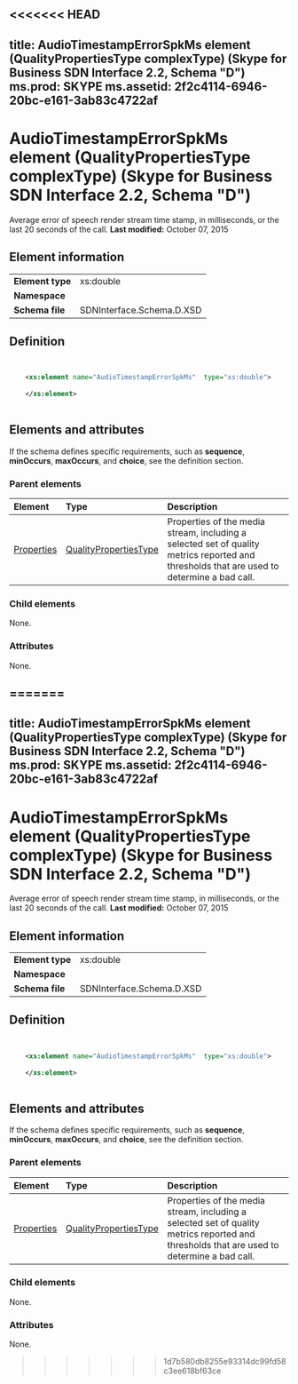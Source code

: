 <<<<<<< HEAD
---
title: AudioTimestampErrorSpkMs element (QualityPropertiesType complexType) (Skype for Business SDN Interface 2.2, Schema "D")
ms.prod: SKYPE
ms.assetid: 2f2c4114-6946-20bc-e161-3ab83c4722af
---


# AudioTimestampErrorSpkMs element (QualityPropertiesType complexType) (Skype for Business SDN Interface 2.2, Schema "D")
Average error of speech render stream time stamp, in milliseconds, or the last 20 seconds of the call. 
 **Last modified:** October 07, 2015
  
    
    


## Element information


|||
|:-----|:-----|
|**Element type**|xs:double |
|**Namespace**||
|**Schema file**|SDNInterface.Schema.D.XSD |
   

## Definition


```XML


    <xs:element name="AudioTimestampErrorSpkMs"  type="xs:double">
    
    </xs:element>
  
```


## Elements and attributes

If the schema defines specific requirements, such as **sequence**, **minOccurs**, **maxOccurs**, and **choice**, see the definition section. 
  
    
    

### Parent elements



|**Element**|**Type**|**Description**|
|:-----|:-----|:-----|
| [Properties](properties-element-qualitytype-complextype-1.md)| [QualityPropertiesType](qualitypropertiestype-complextype.md)|Properties of the media stream, including a selected set of quality metrics reported and thresholds that are used to determine a bad call. |
   

### Child elements

None. 
  
    
    

### Attributes

None. 
  
    
    

=======
---
title: AudioTimestampErrorSpkMs element (QualityPropertiesType complexType) (Skype for Business SDN Interface 2.2, Schema "D")
ms.prod: SKYPE
ms.assetid: 2f2c4114-6946-20bc-e161-3ab83c4722af
---


# AudioTimestampErrorSpkMs element (QualityPropertiesType complexType) (Skype for Business SDN Interface 2.2, Schema "D")
Average error of speech render stream time stamp, in milliseconds, or the last 20 seconds of the call. 
 **Last modified:** October 07, 2015
  
    
    


## Element information


|||
|:-----|:-----|
|**Element type**|xs:double |
|**Namespace**||
|**Schema file**|SDNInterface.Schema.D.XSD |
   

## Definition


```XML


    <xs:element name="AudioTimestampErrorSpkMs"  type="xs:double">
    
    </xs:element>
  
```


## Elements and attributes

If the schema defines specific requirements, such as **sequence**, **minOccurs**, **maxOccurs**, and **choice**, see the definition section. 
  
    
    

### Parent elements



|**Element**|**Type**|**Description**|
|:-----|:-----|:-----|
| [Properties](properties-element-qualitytype-complextype-1.md)| [QualityPropertiesType](qualitypropertiestype-complextype.md)|Properties of the media stream, including a selected set of quality metrics reported and thresholds that are used to determine a bad call. |
   

### Child elements

None. 
  
    
    

### Attributes

None. 
  
    
    

>>>>>>> 1d7b580db8255e93314dc99fd58c3ee618bf63ce

